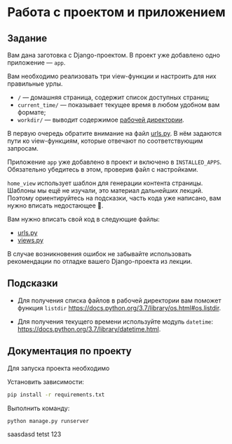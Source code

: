 # Работа с проектом и приложением

## Задание

Вам дана заготовка с Django-проектом. В проект уже добавлено одно приложение — `app`.

Вам необходимо реализовать три view-функции и настроить для них правильные урлы.

- `/` — домашняя страница, содержит список доступных страниц;
- `current_time/` — показывает текущее время в любом удобном вам формате;
- `workdir/` — выводит содержимое [рабочей директории](https://ru.wikipedia.org/wiki/%D0%A0%D0%B0%D0%B1%D0%BE%D1%87%D0%B8%D0%B9_%D0%BA%D0%B0%D1%82%D0%B0%D0%BB%D0%BE%D0%B3).

В первую очередь обратите внимание на файл [urls.py](./first_project/urls.py). В нём задаются пути ко view-функциям, которые отвечают по соответствующим запросам.

Приложение `app` уже добавлено в проект и включено в `INSTALLED_APPS`. Обязательно убедитесь в этом, проверив файл с настройками.

`home_view` использует шаблон для генерации контента страницы. Шаблоны мы ещё не изучали, это материал дальнейших лекций. Поэтому ориентируйтесь на подсказки, часть кода уже написано, вам нужно вписать недостающее 🙂.

Вам нужно вписать свой код в следующие файлы:

- [urls.py](./first_project/urls.py)
- [views.py](./app/views.py)

В случае возникновения ошибок не забывайте использовать рекомендации по отладке вашего Django-проекта из лекции.

## Подсказки

- Для получения списка файлов в рабочей директории вам поможет функция `listdir` https://docs.python.org/3.7/library/os.html#os.listdir.

- Для получения текущего времени используйте модуль `datetime`: https://docs.python.org/3.7/library/datetime.html.

## Документация по проекту

Для запуска проекта необходимо

Установить зависимости:

```bash
pip install -r requirements.txt
```

Выполнить команду:

```bash
python manage.py runserver
```

saasdasd
tetst
123